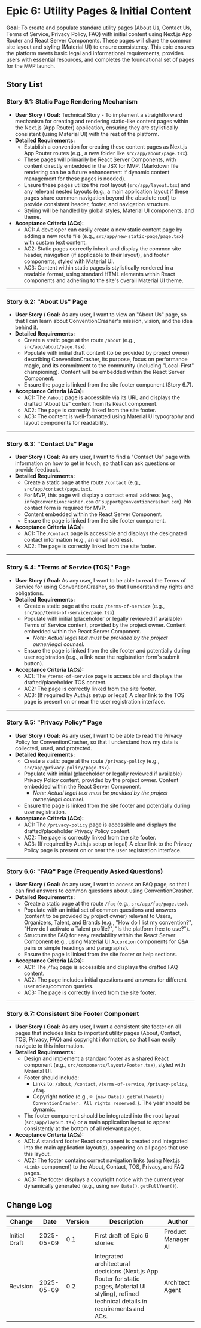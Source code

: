 # Epic 6: Utility Pages & Initial Content

**Goal:** To create and populate standard utility pages (About Us, Contact Us, Terms of Service, Privacy Policy, FAQ) with initial content using Next.js App Router and React Server Components. These pages will share the common site layout and styling (Material UI) to ensure consistency. This epic ensures the platform meets basic legal and informational requirements, provides users with essential resources, and completes the foundational set of pages for the MVP launch.

## Story List

### Story 6.1: Static Page Rendering Mechanism
- **User Story / Goal:** Technical Story - To implement a straightforward mechanism for creating and rendering static-like content pages within the Next.js (App Router) application, ensuring they are stylistically consistent (using Material UI) with the rest of the platform.
- **Detailed Requirements:**
  - Establish a convention for creating these content pages as Next.js App Router routes (e.g., a new folder like `src/app/about/page.tsx`).
  - These pages will primarily be React Server Components, with content directly embedded in the JSX for MVP. (Markdown file rendering can be a future enhancement if dynamic content management for these pages is needed).
  - Ensure these pages utilize the root layout (`src/app/layout.tsx`) and any relevant nested layouts (e.g., a main application layout if these pages share common navigation beyond the absolute root) to provide consistent header, footer, and navigation structure.
  - Styling will be handled by global styles, Material UI components, and theme.
- **Acceptance Criteria (ACs):**
  - AC1: A developer can easily create a new static content page by adding a new route file (e.g., `src/app/new-static-page/page.tsx`) with custom text content.
  - AC2: Static pages correctly inherit and display the common site header, navigation (if applicable to their layout), and footer components, styled with Material UI.
  - AC3: Content within static pages is stylistically rendered in a readable format, using standard HTML elements within React components and adhering to the site's overall Material UI theme.

---

### Story 6.2: "About Us" Page
- **User Story / Goal:** As any user, I want to view an "About Us" page, so that I can learn about ConventionCrasher's mission, vision, and the idea behind it.
- **Detailed Requirements:**
  - Create a static page at the route `/about` (e.g., `src/app/about/page.tsx`).
  - Populate with initial draft content (to be provided by project owner) describing ConventionCrasher, its purpose, focus on performance magic, and its commitment to the community (including "Local-First" championing). Content will be embedded within the React Server Component.
  - Ensure the page is linked from the site footer component (Story 6.7).
- **Acceptance Criteria (ACs):**
  - AC1: The `/about` page is accessible via its URL and displays the drafted "About Us" content from its React component.
  - AC2: The page is correctly linked from the site footer.
  - AC3: The content is well-formatted using Material UI typography and layout components for readability.

---

### Story 6.3: "Contact Us" Page
- **User Story / Goal:** As any user, I want to find a "Contact Us" page with information on how to get in touch, so that I can ask questions or provide feedback.
- **Detailed Requirements:**
  - Create a static page at the route `/contact` (e.g., `src/app/contact/page.tsx`).
  - For MVP, this page will display a contact email address (e.g., `info@conventioncrasher.com` or `support@conventioncrasher.com`). No contact form is required for MVP.
  - Content embedded within the React Server Component.
  - Ensure the page is linked from the site footer component.
- **Acceptance Criteria (ACs):**
  - AC1: The `/contact` page is accessible and displays the designated contact information (e.g., an email address).
  - AC2: The page is correctly linked from the site footer.

---

### Story 6.4: "Terms of Service (TOS)" Page
- **User Story / Goal:** As any user, I want to be able to read the Terms of Service for using ConventionCrasher, so that I understand my rights and obligations.
- **Detailed Requirements:**
  - Create a static page at the route `/terms-of-service` (e.g., `src/app/terms-of-service/page.tsx`).
  - Populate with initial (placeholder or legally reviewed if available) Terms of Service content, provided by the project owner. Content embedded within the React Server Component.
    * *Note: Actual legal text must be provided by the project owner/legal counsel.*
  - Ensure the page is linked from the site footer and potentially during user registration (e.g., a link near the registration form's submit button).
- **Acceptance Criteria (ACs):**
  - AC1: The `/terms-of-service` page is accessible and displays the drafted/placeholder TOS content.
  - AC2: The page is correctly linked from the site footer.
  - AC3: (If required by Auth.js setup or legal) A clear link to the TOS page is present on or near the user registration interface.

---

### Story 6.5: "Privacy Policy" Page
- **User Story / Goal:** As any user, I want to be able to read the Privacy Policy for ConventionCrasher, so that I understand how my data is collected, used, and protected.
- **Detailed Requirements:**
  - Create a static page at the route `/privacy-policy` (e.g., `src/app/privacy-policy/page.tsx`).
  - Populate with initial (placeholder or legally reviewed if available) Privacy Policy content, provided by the project owner. Content embedded within the React Server Component.
    * *Note: Actual legal text must be provided by the project owner/legal counsel.*
  - Ensure the page is linked from the site footer and potentially during user registration.
- **Acceptance Criteria (ACs):**
  - AC1: The `/privacy-policy` page is accessible and displays the drafted/placeholder Privacy Policy content.
  - AC2: The page is correctly linked from the site footer.
  - AC3: (If required by Auth.js setup or legal) A clear link to the Privacy Policy page is present on or near the user registration interface.

---

### Story 6.6: "FAQ" Page (Frequently Asked Questions)
- **User Story / Goal:** As any user, I want to access an FAQ page, so that I can find answers to common questions about using ConventionCrasher.
- **Detailed Requirements:**
  - Create a static page at the route `/faq` (e.g., `src/app/faq/page.tsx`).
  - Populate with an initial set of common questions and answers (content to be provided by project owner) relevant to Users, Organizers, Talent, and Brands (e.g., "How do I list my convention?", "How do I activate a Talent profile?", "Is the platform free to use?").
  - Structure the FAQ for easy readability within the React Server Component (e.g., using Material UI `Accordion` components for Q&A pairs or simple headings and paragraphs).
  - Ensure the page is linked from the site footer or help sections.
- **Acceptance Criteria (ACs):**
  - AC1: The `/faq` page is accessible and displays the drafted FAQ content.
  - AC2: The page includes initial questions and answers for different user roles/common queries.
  - AC3: The page is correctly linked from the site footer.

---

### Story 6.7: Consistent Site Footer Component
- **User Story / Goal:** As any user, I want a consistent site footer on all pages that includes links to important utility pages (About, Contact, TOS, Privacy, FAQ) and copyright information, so that I can easily navigate to this information.
- **Detailed Requirements:**
  - Design and implement a standard footer as a shared React component (e.g., `src/components/layout/Footer.tsx`), styled with Material UI.
  - Footer should include:
    - Links to: `/about`, `/contact`, `/terms-of-service`, `/privacy-policy`, `/faq`.
    - Copyright notice (e.g., `© {new Date().getFullYear()} ConventionCrasher. All rights reserved.`). The year should be dynamic.
  - The footer component should be integrated into the root layout (`src/app/layout.tsx`) or a main application layout to appear consistently at the bottom of all relevant pages.
- **Acceptance Criteria (ACs):**
  - AC1: A standard footer React component is created and integrated into the main application layout(s), appearing on all pages that use this layout.
  - AC2: The footer contains correct navigation links (using Next.js `<Link>` component) to the About, Contact, TOS, Privacy, and FAQ pages.
  - AC3: The footer displays a copyright notice with the current year dynamically generated (e.g., using `new Date().getFullYear()`).

## Change Log

| Change        | Date       | Version | Description                                                                      | Author          |
| ------------- | ---------- | ------- | -------------------------------------------------------------------------------- | --------------- |
| Initial Draft | 2025-05-09 | 0.1     | First draft of Epic 6 stories                                                      | Product Manager AI |
| Revision      | 2025-05-09 | 0.2     | Integrated architectural decisions (Next.js App Router for static pages, Material UI styling), refined technical details in requirements and ACs. | Architect Agent |